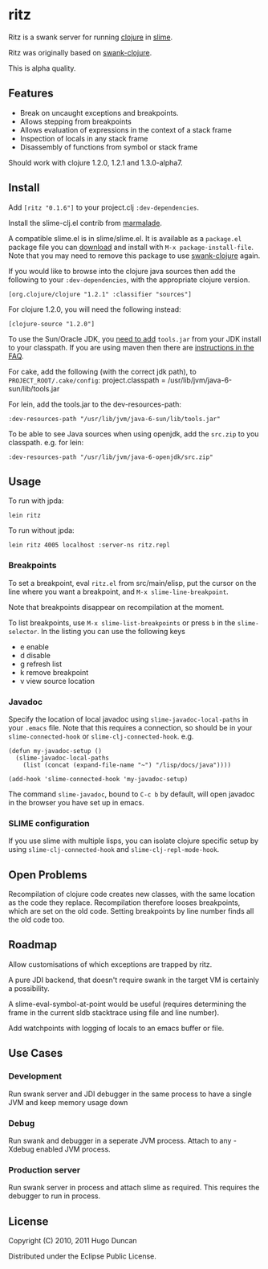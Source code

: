# ritz

Ritz is a swank server for running [clojure](http://clojure.org) in
[slime](http://common-lisp.net/project/slime).

Ritz was originally based on
[swank-clojure](http://github.com/technomancy/swank-clojure).

This is alpha quality.

## Features

- Break on uncaught exceptions and breakpoints.
- Allows stepping from breakpoints
- Allows evaluation of expressions in the context of a stack frame
- Inspection of locals in any stack frame
- Disassembly of functions from symbol or stack frame

Should work with clojure 1.2.0, 1.2.1 and 1.3.0-alpha7.

## Install

Add `[ritz "0.1.6"]` to your project.clj `:dev-dependencies`.

Install the slime-clj.el contrib from [marmalade](http://marmalade-repo.org/).

A compatible slime.el is in slime/slime.el. It is available as a `package.el`
package file you can
[download](https://github.com/downloads/hugoduncan/swank-clj/slime-20101113.1.tar)
and install with `M-x package-install-file`.  Note that you may need to remove
this package to use
[swank-clojure](https://github.com/technomancy/swank-clojure) again.

If you would like to browse into the clojure java sources then add the following
to your `:dev-dependencies`, with the appropriate clojure version.

    [org.clojure/clojure "1.2.1" :classifier "sources"]

For clojure 1.2.0, you will need the following instead:

    [clojure-source "1.2.0"]

To use the Sun/Oracle JDK, you
[need to add](http://download.oracle.com/javase/1.5.0/docs/tooldocs/findingclasses.html)
`tools.jar` from your JDK install to your classpath. If you are using maven then
there are
[instructions in the FAQ](http://maven.apache.org/general.html#tools-jar-dependency).

For cake, add the following (with the correct jdk path), to
`PROJECT_ROOT/.cake/config`:
    project.classpath = /usr/lib/jvm/java-6-sun/lib/tools.jar

For lein, add the tools.jar to the dev-resources-path:

    :dev-resources-path "/usr/lib/jvm/java-6-sun/lib/tools.jar"

To be able to see Java sources when using openjdk, add the `src.zip` to you
classpath. e.g. for lein:

    :dev-resources-path "/usr/lib/jvm/java-6-openjdk/src.zip"

## Usage

To run with jpda:

    lein ritz

To run without jpda:

    lein ritz 4005 localhost :server-ns ritz.repl

### Breakpoints

To set a breakpoint, eval `ritz.el` from src/main/elisp, put the cursor
on the line where you want a breakpoint, and `M-x slime-line-breakpoint`.

Note that breakpoints disappear on recompilation at the moment.

To list breakpoints, use `M-x slime-list-breakpoints` or press `b` in the
`slime-selector`.  In the listing you can use the following keys

 - e enable
 - d disable
 - g refresh list
 - k remove breakpoint
 - v view source location

### Javadoc

Specify the location of local javadoc using `slime-javadoc-local-paths` in
your `.emacs` file. Note that this requires a connection, so should be in
your `slime-connected-hook` or `slime-clj-connected-hook`. e.g.

    (defun my-javadoc-setup ()
      (slime-javadoc-local-paths
        (list (concat (expand-file-name "~") "/lisp/docs/java"))))

    (add-hook 'slime-connected-hook 'my-javadoc-setup)

The command `slime-javadoc`, bound to `C-c b` by default, will open javadoc in
the browser you have set up in emacs.

### SLIME configuration

If you use slime with multiple lisps, you can isolate clojure specific
setup by using `slime-clj-connected-hook` and `slime-clj-repl-mode-hook`.

## Open Problems

Recompilation of clojure code creates new classes, with the same location as the
code they replace.  Recompilation therefore looses breakpoints, which are set on
the old code. Setting breakpoints by line number finds all the old code too.

## Roadmap

Allow customisations of which exceptions are trapped by ritz.

A pure JDI backend, that doesn't require swank in the target VM is certainly a
possibility.

A slime-eval-symbol-at-point would be useful (requires determining the frame
in the current sldb stacktrace using file and line number).

Add watchpoints with logging of locals to an emacs buffer or file.

## Use Cases

### Development

Run swank server and JDI debugger in the same process to have a single JVM and keep
memory usage down

### Debug

Run swank and debugger in a seperate JVM process. Attach to any -Xdebug enabled
JVM process.

### Production server

Run swank server in process and attach slime as required. This requires the
debugger to run in process.

## License

Copyright (C) 2010, 2011 Hugo Duncan

Distributed under the Eclipse Public License.
